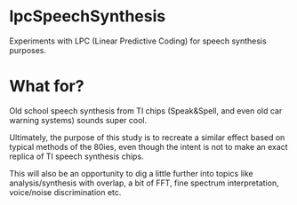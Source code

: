 # lpcSpeechSynthesis
Experiments with LPC (Linear Predictive Coding) for speech synthesis purposes.

# What for?
Old school speech synthesis from TI chips (Speak&Spell, and even old car warning systems) sounds super cool.

Ultimately, the purpose of this study is to recreate a similar effect based on typical methods of the 80ies, even though the intent is not to make an exact replica of TI speech synthesis chips.

This will also be an opportunity to dig a little further into topics like analysis/synthesis with overlap, a bit of FFT, fine spectrum interpretation, voice/noise discrimination etc.
